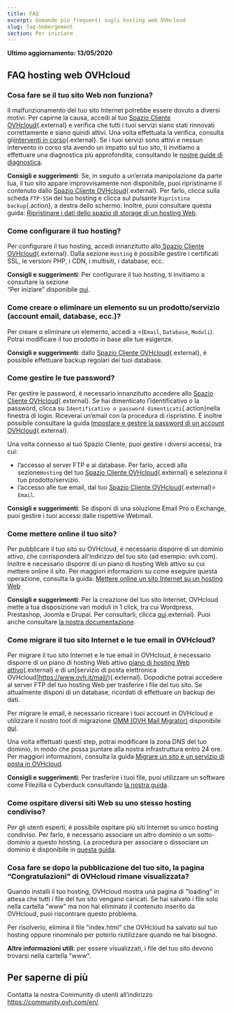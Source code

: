 ```yaml
---
title: FAQ
excerpt: Domande più frequenti sugli hosting web OVHcloud
slug: faq-hebergement
section: Per iniziare
---
```


**Ultimo aggiornamento: 13/05/2020**

## FAQ hosting web OVHcloud


### Cosa fare se il tuo sito Web non funziona? 

Il malfunzionamento del tuo sito Internet potrebbe essere dovuto a diversi motivi. Per capirne la causa, accedi al tuo [Spazio Cliente OVHcloud](https://www.ovh.com/auth/?action=gotomanager){.external} e verifica che tutti i tuoi servizi siano stati rinnovati correttamente e siano quindi attivi. Una volta effettuata la verifica, consulta gli[interventi in corso](http://travaux.ovh.net/){.external}. Se i tuoi servizi sono attivi e nessun intervento in corso sta avendo un impatto sul tuo sito, ti invitiamo a effettuare una diagnostica più approfondita, consultando le [nostre guide di diagnostica](../).

**Consigli e suggerimenti**: Se, in seguito a un’errata manipolazione da parte tua, il tuo sito appare improvvisamente non disponibile, puoi ripristinarne il contenuto dallo [Spazio Cliente OVHcloud](https://www.ovh.com/auth/?action=gotomanager){.external}. Per farlo, clicca sulla scheda `FTP-SSH` del tuo hosting e clicca sul pulsante `Ripristina backup`{.action}, a destra dello schermo. Inoltre, puoi consultare questa guida: [Ripristinare i dati dello spazio di storage di un hosting Web](../ripristino-ftp-filezilla-spazio-cliente/).

### Come configurare il tuo hosting? 

Per configurare il tuo hosting, accedi innanzitutto allo[ Spazio Cliente OVHcloud](https://www.ovh.com/auth/?action=gotomanager){.external}. Dalla sezione `Hosting` è possibile gestire i certificati SSL, le versioni PHP, i CDN, i multisiti, i database, ecc.

**Consigli e suggerimenti**: Per configurare il tuo hosting, ti invitiamo a consultare la sezione <br> “Per iniziare” disponibile [qui](../).

### Come creare o eliminare un elemento su un prodotto/servizio (account email, database, ecc.)?

Per creare o eliminare un elemento, accedi a >(`Email`, `Database`, `Moduli`). Potrai modificare il tuo prodotto in base alle tue esigenze.

**Consigli e suggerimenti**\: dallo [Spazio Cliente OVHcloud](https://www.ovh.com/auth/?action=gotomanager){.external}, è possibile effettuare backup regolari dei tuoi database.

### Come gestire le tue password? 

Per gestire le password, è necessario innanzitutto accedere allo [Spazio Cliente OVHcloud](https://www.ovh.com/auth/?action=gotomanager){.external}. Se hai dimenticato l’identificativo o la password, clicca su `Identificativo o password dimenticati`{.action}nella finestra di login. Riceverai un’email con la procedura di rispristino.
È inoltre possibile consultare la guida [Impostare e gestire la password di un account OVHcloud](https://docs.ovh.com/it/customer/gestire-la-password/){.external}.

Una volta connesso al tuo Spazio Cliente, puoi gestire i diversi accessi, tra cui:  

* l’accesso al server FTP e ai database. Per farlo, accedi alla sezione`Hosting` del tuo [Spazio Cliente OVHcloud](https://www.ovh.com/auth/?action=gotomanager){.external} e seleziona il tuo prodotto/servizio.
* l’accesso alle tue email, dal tuo [Spazio Cliente OVHcloud](https://www.ovh.com/auth/?action=gotomanager){.external}> `Email`.

**Consigli e suggerimenti**: Se disponi di una soluzione Email Pro o Exchange, puoi gestire i tuoi accessi dalle rispettive Webmail.

### Come mettere online il tuo sito? 

Per pubblicare il tuo sito su OVHcloud, è necessario disporre di un dominio attivo, che corrisponderà all’indirizzo del tuo sito (ad esempio: ovh.com). Inoltre è necessario disporre di un piano di hosting Web attivo su cui mettere online il sito. Per maggiori informazioni su come eseguire questa operazione, consulta la guida: [Mettere online un sito Internet su un hosting Web](../mettere_online_il_tuo_sito)

**Consigli e suggerimenti**: Per la creazione del tuo sito Internet, OVHcloud mette a tua disposizione vari moduli in 1 click, tra cui Wordpress, Prestashop, Joomla e Drupal. Per consultarli, clicca [qui](https://www.ovh.it/hosting-web/website/).external}. Puoi anche consultare  [la nostra documentazione](../hosting_condiviso_guida_ai_moduli_degli_hosting_condivisi).

### Come migrare il tuo sito Internet e le tue email in OVHcloud?  

Per migrare il tuo sito Internet e le tue email in OVHcloud, è necessario disporre di un piano di hosting Web attivo [piano di hosting Web attivo](https://www.ovh.it/hosting-web/){.external} e di un[servizio di posta elettronica OVHcloud]https://www.ovh.it/mail/){.external}. Dopodiché potrai accedere al server FTP del tuo hosting Web per trasferire i file del tuo sito. Se attualmente disponi di un database, ricordati di effettuare un backup dei dati. 

Per migrare le email, è necessario ricreare i tuoi account in OVHcloud e utilizzare il nostro tool di migrazione [OMM (OVH Mail Migrator)](https://omm.ovh.net/) disponibile [qui](https://omm.ovh.net/). 

Una volta effettuati questi step, potrai modificare la zona DNS del tuo dominio, in modo che possa puntare alla nostra infrastruttura entro 24 ore. Per maggiori informazioni, consulta la guida [Migrare un sito e un servizio di posta in OVHcloud](../migrare-un-sito-in-ovh/).

**Consigli e suggerimenti**: Per trasferire i tuoi file, puoi utilizzare un software come Filezilla o Cyberduck consultando [la nostra guida](../hosting_condiviso_guida_allutilizzo_di_filezilla/).

### Come ospitare diversi siti Web su uno stesso hosting condiviso?

Per gli utenti esperti, è possibile ospitare più siti Internet su unico hosting condiviso. Per farlo, è necessario associare un altro dominio o un sotto-dominio a questo hosting. La procedura per associare o dissociare un dominio è disponibile in [questa guida](../configurare-un-multisito-su-un-hosting-web/).

### Cosa fare se dopo la pubblicazione del tuo sito, la pagina “Congratulazioni” di OVHcloud rimane visualizzata?

Quando installi il tuo hosting, OVHcloud mostra una pagina di "loading" in attesa che tutti i file del tuo sito vengano caricati. Se hai salvato i file solo nella cartella "www" ma non hai eliminato il contenuto inserito da OVHcloud, puoi riscontrare questo problema. 

Per risolverlo, elimina il file "index.html" che OVHcloud ha salvato sul tuo hosting
oppure rinominalo per poterlo riutilizzare quando ne hai bisogno. 

**Altre informazioni utili**\: per essere visualizzati, i file del tuo sito devono trovarsi nella cartella "www".

## Per saperne di più

Contatta la nostra Community di utenti all’indirizzo <https://community.ovh.com/en/>.

